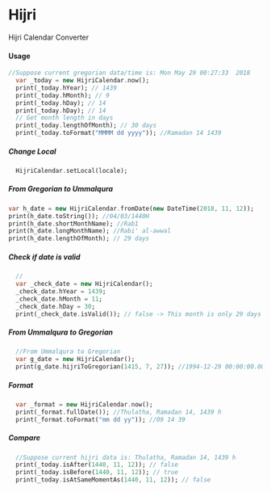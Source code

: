 # Hijri

Hijri Calendar Converter 



#### Usage



```dart
//Suppose current gregorian data/time is: Mon May 29 00:27:33  2018
  var _today = new HijriCalendar.now();
  print(_today.hYear); // 1439
  print(_today.hMonth); // 9
  print(_today.hDay); // 14
  print(_today.hDay); // 14
  // Get month length in days
  print(_today.lengthOfMonth); // 30 days
  print(_today.toFormat("MMMM dd yyyy")); //Ramadan 14 1439
```
 ##### Change Local 
```dart
  HijriCalendar.setLocal(locale);
```
  ##### From Gregorian to Ummalqura
  ```dart
  var h_date = new HijriCalendar.fromDate(new DateTime(2018, 11, 12));
  print(h_date.toString()); //04/03/1440H
  print(h_date.shortMonthName); //Rab1
  print(h_date.longMonthName); //Rabi' al-awwal
  print(h_date.lengthOfMonth); // 29 days
```
##### Check if date is valid
```dart
  // 
  var _check_date = new HijriCalendar();
  _check_date.hYear = 1439;
  _check_date.hMonth = 11;
  _check_date.hDay = 30;
  print(_check_date.isValid()); // false -> This month is only 29 days
```
##### From Ummalqura to Gregorian
```dart
  //From Ummalqura to Gregorian
  var g_date = new HijriCalendar();
  print(g_date.hijriToGregorian(1415, 7, 27)); //1994-12-29 00:00:00.000
```
  ##### Format
```dart
  var _format = new HijriCalendar.now();
  print(_format.fullDate()); //Thulatha, Ramadan 14, 1439 h
  print(_format.toFormat("mm dd yy")); //09 14 39
```
  ##### Compare
  
```dart
  //Suppose current hijri data is: Thulatha, Ramadan 14, 1439 h
  print(_today.isAfter(1440, 11, 12)); // false
  print(_today.isBefore(1440, 11, 12)); // true
  print(_today.isAtSameMomentAs(1440, 11, 12)); // false
  
  ```

